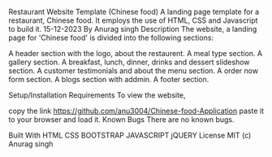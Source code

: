 Restaurant Website Template (Chinese food)
A landing page template for a restaurant, Chinese food. It employs the use of HTML, CSS and Javascript to build it. 15-12-2023
By Anurag singh
Description
The website, a landing page for 'Chinese food' is divided into the following sections:

A header section with the logo, about the restaurent.
A meal type section.
A gallery section.
A breakfast, lunch, dinner, drinks and dessert slideshow section.
A customer testimonials and about the menu section.
A order now form section.
A blogs section with addmin.
A footer section.

Setup/Installation Requirements
To view the website,

copy the link https://github.com/anu3004/Chinese-food-Application paste it to your browser and load it.
Known Bugs
There are no known bugs.

Built With
HTML
CSS
BOOTSTRAP
JAVASCRIPT
jQUERY
License
MIT (c) Anurag singh
